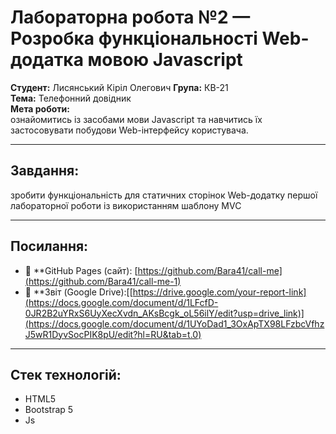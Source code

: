 # Лабораторна робота №2 — Розробка функціональності Web-додатка мовою Javascript

**Студент:** Лисянський Кіріл Олегович
**Група:** КВ-21  
**Тема:** Телефонний довідник  
**Мета роботи:**  
ознайомитись із засобами мови Javascript та навчитись їх застосовувати побудови Web-інтерфейсу користувача.

---

## Завдання:
зробити функціональність для статичних сторінок Web-додатку першої лабораторної роботи із використанням шаблону MVC


---

## Посилання:

- 🔗 **GitHub Pages (сайт): [https://github.com/Bara41/call-me](https://github.com/Bara41/call-me-1)
- 📄 **Звіт (Google Drive):[[https://drive.google.com/your-report-link](https://docs.google.com/document/d/1LFcfD-0JR2B2uYRxS6UyXecXvdn_AKsBcgk_oL56ilY/edit?usp=drive_link)](https://docs.google.com/document/d/1UYoDad1_3OxApTX98LFzbcVfhzJ5wR1DyvSocPIK8pU/edit?hl=RU&tab=t.0)

---

## Стек технологій:

- HTML5
- Bootstrap 5
- Js
